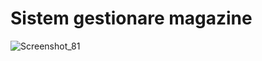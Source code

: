 # Sistem gestionare magazine

![Screenshot_81](https://user-images.githubusercontent.com/71657406/229377048-fe3f3989-fb41-4162-bc9b-08b7d4bb448d.png)
